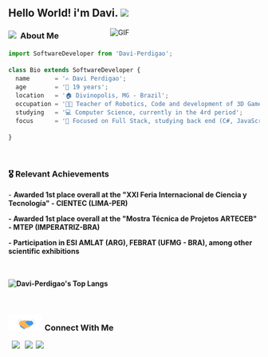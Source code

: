 <h2> Hello World! i'm Davi. <img src="https://github.com/souvikguria98/souvikguria98/blob/master/Hi.gif" width="25"></h2>
<img align="right" alt="GIF" src=https://github.com/rajput2107/rajput2107/blob/master/Assets/Developer.gif?raw=true" width="300"/>   
                                                                                                                                
<h3> <img src="https://media.giphy.com/media/iY8CRBdQXODJSCERIr/giphy.gif" width="30px">&nbsp; About Me </h3>

```js
import SoftwareDeveloper from 'Davi-Perdigao';

class Bio extends SoftwareDeveloper {
  name       = '✍️ Davi Perdigao';
  age        = '👱‍ 19 years'; 
  location   = '🏠 Divinopolis, MG - Brazil';                                                                          
  occupation = '👨‍🏫 Teacher of Robotics, Code and development of 3D Games';
  studying   = '💻 Computer Science, currently in the 4rd period';
  focus      = '🎯 Focused on Full Stack, studying back end (C#, JavaScript)';
                                                                             
}
```                                                                           
                                                                            
<br>                                                                            

<h3> 🎖️ Relevant Achievements </h3>
<p align="left">                                                                            
- <strong>Awarded 1st place overall at the "XXI Feria Internacional de Ciencia y Tecnología" - CIENTEC (LIMA-PER)<strong>
<p align="left">                                                                                            
- <strong>Awarded 1st place overall at the "Mostra Técnica de Projetos ARTECEB" - MTEP (IMPERATRIZ-BRA)<strong>
<p align="left">                                                                               
- <strong>Participation in ESI AMLAT (ARG), FEBRAT (UFMG - BRA), among other scientific exhibitions<strong>
<br>
<br>                                                                       
<br>
                                                                       
![Davi-Perdigao's Top Langs](https://github-readme-stats.vercel.app/api/top-langs/?username=Davi-Perdigao&theme=tokyonight&layout=compact)
       
<br>               
               
<h3> <img src="https://github.com/SatYu26/SatYu26/blob/master/Assets/Handshake.gif" height="32px"> Connect With Me  </h3>
<p align="center">
 

&nbsp; <a href="https://www.instagram.com/daviperdigao_/" target="_blank" rel="noopener noreferrer"><img src="https://img.icons8.com/plasticine/100/000000/instagram-new.png" width="50" /></a>  &nbsp; <a href="https://www.linkedin.com/in/davi-ventura-cardoso-perdigao-5292051b7/" target="_blank" rel="noopener noreferrer"><img src="https://img.icons8.com/plasticine/100/000000/linkedin.png" width="50" /></a>&nbsp; <a href="mailto:davivcperdigao@gmail.com" target="_blank" rel="noopener noreferrer"><img src="https://img.icons8.com/plasticine/100/000000/gmail.png"  width="50" /></a>
</p>
